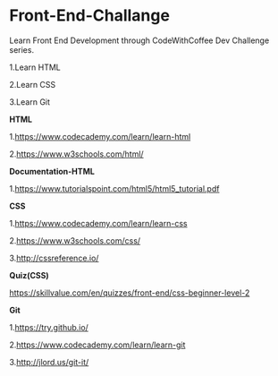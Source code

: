 # Front-End-Challange
Learn Front End Development through CodeWithCoffee Dev Challenge  series.

1.Learn HTML

2.Learn CSS

3.Learn Git

**HTML**

1.https://www.codecademy.com/learn/learn-html

2.https://www.w3schools.com/html/

**Documentation-HTML**

1.https://www.tutorialspoint.com/html5/html5_tutorial.pdf

**CSS**

1.https://www.codecademy.com/learn/learn-css

2.https://www.w3schools.com/css/

3.http://cssreference.io/

**Quiz(CSS)**

https://skillvalue.com/en/quizzes/front-end/css-beginner-level-2

**Git**

1.https://try.github.io/

2.https://www.codecademy.com/learn/learn-git

3.http://jlord.us/git-it/
